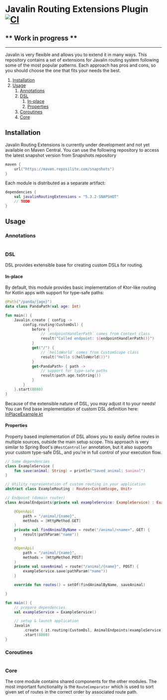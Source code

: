 # Javalin Routing Extensions Plugin [![CI](https://github.com/javalin/javalin-routing-extensions/actions/workflows/gradle.yml/badge.svg)](https://github.com/javalin/javalin-routing-extensions/actions/workflows/gradle.yml)

## ** Work in progress **

---

Javalin is very flexible and allows you to extend it in many ways. 
This repository contains a set of extensions for Javalin routing system following some of the most popular patterns.
Each approach has pros and cons, so you should choose the one that fits your needs the best.

1. [Installation](#installation)
2. [Usage](#usage)
    1. [Annotations](#annotations)
    2. [DSL](#dsl)
        1. [In-place](#in-place)
        2. [Properties](#properties)
    3. [Coroutines](#coroutines) 
    4. [Core](#core)

## Installation

Javalin Routing Extensions is currently under development and not yet available on Maven Central.
You can use the following repository to access the latest snapshot version from Snapshots repository

```kotlin
maven {
    url("https://maven.reposilite.com/snapshots")
}
```

Each module is distributed as a separate artifact:

```kotlin
dependencies {
    val javalinRoutingExtensions = "5.3.2-SNAPSHOT"
    // TODO
}
```

## Usage

### Annotations

```kotlin
```

### DSL

DSL provides extensible base for creating custom DSLs for routing.

#### In-place

By default,
this module provides basic implementation of Ktor-like routing for Kotlin apps
with support for type-safe paths:

```kotlin
@Path("/panda/{age}")
data class PandaPath(val age: Int)

fun main() {
    Javalin.create { config ->
        config.routing(CustomDsl) {
            before {
                // `endpointHandlerPath` comes from Context class
                result("Called endpoint: ${endpointHandlerPath()}")
            }
            get("/") {
                // `helloWorld` comes from CustomScope class
                result("Hello ${helloWorld()}")
            }
            get<PandaPath> { path ->
                // support for type-safe paths
                result(path.age.toString())
            }
        }
    }.start(8080)
}
```

Because of the extensible nature of DSL, you may adjust it to your needs!
You can find base implementation of custom DSL definition here: [InPlaceExample.kt](https://github.com/javalin/javalin-routing-extensions/blob/main/routing-dsl/src/test/kotlin/io/javalin/community/routing/dsl/InPlaceExample.kt)

#### Properties

Property based implementation of DSL allows you to easily define routes in multiple sources,
outside the main setup scope.
This approach is very similar to Spring Boot's `@RestController` annotation, 
but it also supports your custom type-safe DSL, and 
you're in full control of your execution flow.

```kotlin
// Some dependencies
class ExampleService {
    fun save(animal: String) = println("Saved animal: $animal")
}

// Utility representation of custom routing in your application
abstract class ExampleRouting : Routes<CustomScope, Unit>

// Endpoint (domain router)
class AnimalEndpoints(private val exampleService: ExampleService) : ExampleRouting() {

    @OpenApi(
        path = "/animal/{name}",
        methods = [HttpMethod.GET]
    )
    private val findAnimalByName = route("/animal/<name>", GET) {
        result(pathParam("name"))
    }

    @OpenApi(
        path = "/animal/{name}",
        methods = [HttpMethod.POST]
    )
    private val saveAnimal = route("/animal/{name}", POST) {
        exampleService.save(pathParam("name"))
    }

    override fun routes() = setOf(findAnimalByName, saveAnimal)

}

fun main() {
    // prepare dependencies
    val exampleService = ExampleService()

    // setup & launch application
    Javalin
        .create { it.routing(CustomDsl, AnimalEndpoints(exampleService) /*, provide more classes with endpoints */) }
        .start(8080)
}
```


### Coroutines

```kotlin
```

### Core

The core module contains shared components for the other modules.
The most important functionality is the `RouteComparator` 
which is used to sort given set of routes in the correct order by associated route path. 
